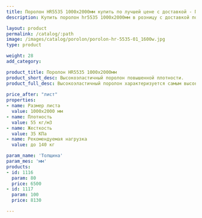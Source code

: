 ```yaml
---
title: Поролон HR5535 1000х2000мм купить по лучшей цене с доставкой - Поролоныч
description: Купить поролон hr5535 1000х2000мм в розницу с доставкой по Москве в интернет-магазине Поролоныча.

layout: product
permalink: /catalog/:path
image: /images/catalog/porolon/porolon-hr-5535-01_1600w.jpg
type: product

weight: 28
add_category: 

product_title: Поролон HR5535 1000х2000мм
product_short_desc: Высокоэластичный поролон повышенной плотности.
product_full_desc: Высокоэластичный поролон характеризуется самым высоким уровнем комфорта благодаря сочетанию низкой начальной жесткости с высоким значением несущей способности и отсутствием эффекта проваливания. Уникальный материал для изготовления качественной мебели для сидения и лежания.
        
price_after: "лист"
properties:
- name: Размер листа
  value: 1000х2000 мм
- name: Плотность
  value: 55 кг/м3
- name: Жесткость
  value: 35 КПа
- name: Рекомендуемая нагрузка
  value: до 140 кг

param_name: 'Толщина'
param_mes: 'мм'
products:
- id: 1116
  param: 80
  price: 6500
- id: 1117
  param: 100
  price: 8130

---
```

